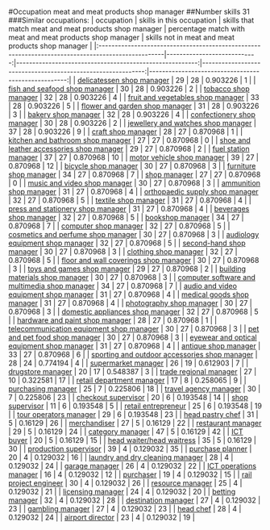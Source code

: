 #Occupation meat and meat products shop manager
##Number skills 31
###Similar occupations:
| occupation                                                                                        |   skills in this occupation |   skills that match meat and meat products shop manager |   percentage match with meat and meat products shop manager |   skills not in meat and meat products shop manager |
|:--------------------------------------------------------------------------------------------------|----------------------------:|--------------------------------------------------------:|------------------------------------------------------------:|----------------------------------------------------:|
| [delicatessen shop manager](delicatessen_shop_manager.md)                                         |                          29 |                                                      28 |                                                    0.903226 |                                                   1 |
| [fish and seafood shop manager](fish_and_seafood_shop_manager.md)                                 |                          30 |                                                      28 |                                                    0.903226 |                                                   2 |
| [tobacco shop manager](tobacco_shop_manager.md)                                                   |                          32 |                                                      28 |                                                    0.903226 |                                                   4 |
| [fruit and vegetables shop manager](fruit_and_vegetables_shop_manager.md)                         |                          33 |                                                      28 |                                                    0.903226 |                                                   5 |
| [flower and garden shop manager](flower_and_garden_shop_manager.md)                               |                          31 |                                                      28 |                                                    0.903226 |                                                   3 |
| [bakery shop manager](bakery_shop_manager.md)                                                     |                          32 |                                                      28 |                                                    0.903226 |                                                   4 |
| [confectionery shop manager](confectionery_shop_manager.md)                                       |                          30 |                                                      28 |                                                    0.903226 |                                                   2 |
| [jewellery and watches shop manager](jewellery_and_watches_shop_manager.md)                       |                          37 |                                                      28 |                                                    0.903226 |                                                   9 |
| [craft shop manager](craft_shop_manager.md)                                                       |                          28 |                                                      27 |                                                    0.870968 |                                                   1 |
| [kitchen and bathroom shop manager](kitchen_and_bathroom_shop_manager.md)                         |                          27 |                                                      27 |                                                    0.870968 |                                                   0 |
| [shoe and leather accessories shop manager](shoe_and_leather_accessories_shop_manager.md)         |                          29 |                                                      27 |                                                    0.870968 |                                                   2 |
| [fuel station manager](fuel_station_manager.md)                                                   |                          37 |                                                      27 |                                                    0.870968 |                                                  10 |
| [motor vehicle shop manager](motor_vehicle_shop_manager.md)                                       |                          39 |                                                      27 |                                                    0.870968 |                                                  12 |
| [bicycle shop manager](bicycle_shop_manager.md)                                                   |                          30 |                                                      27 |                                                    0.870968 |                                                   3 |
| [furniture shop manager](furniture_shop_manager.md)                                               |                          34 |                                                      27 |                                                    0.870968 |                                                   7 |
| [shop manager](shop_manager.md)                                                                   |                          27 |                                                      27 |                                                    0.870968 |                                                   0 |
| [music and video shop manager](music_and_video_shop_manager.md)                                   |                          30 |                                                      27 |                                                    0.870968 |                                                   3 |
| [ammunition shop manager](ammunition_shop_manager.md)                                             |                          31 |                                                      27 |                                                    0.870968 |                                                   4 |
| [orthopaedic supply shop manager](orthopaedic_supply_shop_manager.md)                             |                          32 |                                                      27 |                                                    0.870968 |                                                   5 |
| [textile shop manager](textile_shop_manager.md)                                                   |                          31 |                                                      27 |                                                    0.870968 |                                                   4 |
| [press and stationery shop manager](press_and_stationery_shop_manager.md)                         |                          31 |                                                      27 |                                                    0.870968 |                                                   4 |
| [beverages shop manager](beverages_shop_manager.md)                                               |                          32 |                                                      27 |                                                    0.870968 |                                                   5 |
| [bookshop manager](bookshop_manager.md)                                                           |                          34 |                                                      27 |                                                    0.870968 |                                                   7 |
| [computer shop manager](computer_shop_manager.md)                                                 |                          32 |                                                      27 |                                                    0.870968 |                                                   5 |
| [cosmetics and perfume shop manager](cosmetics_and_perfume_shop_manager.md)                       |                          30 |                                                      27 |                                                    0.870968 |                                                   3 |
| [audiology equipment shop manager](audiology_equipment_shop_manager.md)                           |                          32 |                                                      27 |                                                    0.870968 |                                                   5 |
| [second-hand shop manager](second-hand_shop_manager.md)                                           |                          30 |                                                      27 |                                                    0.870968 |                                                   3 |
| [clothing shop manager](clothing_shop_manager.md)                                                 |                          32 |                                                      27 |                                                    0.870968 |                                                   5 |
| [floor and wall coverings shop manager](floor_and_wall_coverings_shop_manager.md)                 |                          30 |                                                      27 |                                                    0.870968 |                                                   3 |
| [toys and games shop manager](toys_and_games_shop_manager.md)                                     |                          29 |                                                      27 |                                                    0.870968 |                                                   2 |
| [building materials shop manager](building_materials_shop_manager.md)                             |                          30 |                                                      27 |                                                    0.870968 |                                                   3 |
| [computer software and multimedia shop manager](computer_software_and_multimedia_shop_manager.md) |                          34 |                                                      27 |                                                    0.870968 |                                                   7 |
| [audio and video equipment shop manager](audio_and_video_equipment_shop_manager.md)               |                          31 |                                                      27 |                                                    0.870968 |                                                   4 |
| [medical goods shop manager](medical_goods_shop_manager.md)                                       |                          31 |                                                      27 |                                                    0.870968 |                                                   4 |
| [photography shop manager](photography_shop_manager.md)                                           |                          30 |                                                      27 |                                                    0.870968 |                                                   3 |
| [domestic appliances shop manager](domestic_appliances_shop_manager.md)                           |                          32 |                                                      27 |                                                    0.870968 |                                                   5 |
| [hardware and paint shop manager](hardware_and_paint_shop_manager.md)                             |                          28 |                                                      27 |                                                    0.870968 |                                                   1 |
| [telecommunication equipment shop manager](telecommunication_equipment_shop_manager.md)           |                          30 |                                                      27 |                                                    0.870968 |                                                   3 |
| [pet and pet food shop manager](pet_and_pet_food_shop_manager.md)                                 |                          30 |                                                      27 |                                                    0.870968 |                                                   3 |
| [eyewear and optical equipment shop manager](eyewear_and_optical_equipment_shop_manager.md)       |                          31 |                                                      27 |                                                    0.870968 |                                                   4 |
| [antique shop manager](antique_shop_manager.md)                                                   |                          33 |                                                      27 |                                                    0.870968 |                                                   6 |
| [sporting and outdoor accessories shop manager](sporting_and_outdoor_accessories_shop_manager.md) |                          28 |                                                      24 |                                                    0.774194 |                                                   4 |
| [supermarket manager](supermarket_manager.md)                                                     |                          26 |                                                      19 |                                                    0.612903 |                                                   7 |
| [drugstore manager](drugstore_manager.md)                                                         |                          20 |                                                      17 |                                                    0.548387 |                                                   3 |
| [trade regional manager](trade_regional_manager.md)                                               |                          27 |                                                      10 |                                                    0.322581 |                                                  17 |
| [retail department manager](retail_department_manager.md)                                         |                          17 |                                                       8 |                                                    0.258065 |                                                   9 |
| [purchasing manager](purchasing_manager.md)                                                       |                          25 |                                                       7 |                                                    0.225806 |                                                  18 |
| [travel agency manager](travel_agency_manager.md)                                                 |                          30 |                                                       7 |                                                    0.225806 |                                                  23 |
| [checkout supervisor](checkout_supervisor.md)                                                     |                          20 |                                                       6 |                                                    0.193548 |                                                  14 |
| [shop supervisor](shop_supervisor.md)                                                             |                          11 |                                                       6 |                                                    0.193548 |                                                   5 |
| [retail entrepreneur](retail_entrepreneur.md)                                                     |                          25 |                                                       6 |                                                    0.193548 |                                                  19 |
| [tour operators manager](tour_operators_manager.md)                                               |                          29 |                                                       6 |                                                    0.193548 |                                                  23 |
| [head pastry chef](head_pastry_chef.md)                                                           |                          31 |                                                       5 |                                                    0.16129  |                                                  26 |
| [merchandiser](merchandiser.md)                                                                   |                          27 |                                                       5 |                                                    0.16129  |                                                  22 |
| [restaurant manager](restaurant_manager.md)                                                       |                          29 |                                                       5 |                                                    0.16129  |                                                  24 |
| [category manager](category_manager.md)                                                           |                          47 |                                                       5 |                                                    0.16129  |                                                  42 |
| [ICT buyer](ICT_buyer.md)                                                                         |                          20 |                                                       5 |                                                    0.16129  |                                                  15 |
| [head waiter/head waitress](head_waiter-head_waitress.md)                                         |                          35 |                                                       5 |                                                    0.16129  |                                                  30 |
| [production supervisor](production_supervisor.md)                                                 |                          39 |                                                       4 |                                                    0.129032 |                                                  35 |
| [purchase planner](purchase_planner.md)                                                           |                          20 |                                                       4 |                                                    0.129032 |                                                  16 |
| [laundry and dry cleaning manager](laundry_and_dry_cleaning_manager.md)                           |                          28 |                                                       4 |                                                    0.129032 |                                                  24 |
| [garage manager](garage_manager.md)                                                               |                          26 |                                                       4 |                                                    0.129032 |                                                  22 |
| [ICT operations manager](ICT_operations_manager.md)                                               |                          16 |                                                       4 |                                                    0.129032 |                                                  12 |
| [purchaser](purchaser.md)                                                                         |                          19 |                                                       4 |                                                    0.129032 |                                                  15 |
| [rail project engineer](rail_project_engineer.md)                                                 |                          30 |                                                       4 |                                                    0.129032 |                                                  26 |
| [resource manager](resource_manager.md)                                                           |                          25 |                                                       4 |                                                    0.129032 |                                                  21 |
| [licensing manager](licensing_manager.md)                                                         |                          24 |                                                       4 |                                                    0.129032 |                                                  20 |
| [betting manager](betting_manager.md)                                                             |                          32 |                                                       4 |                                                    0.129032 |                                                  28 |
| [destination manager](destination_manager.md)                                                     |                          27 |                                                       4 |                                                    0.129032 |                                                  23 |
| [gambling manager](gambling_manager.md)                                                           |                          27 |                                                       4 |                                                    0.129032 |                                                  23 |
| [head chef](head_chef.md)                                                                         |                          28 |                                                       4 |                                                    0.129032 |                                                  24 |
| [airport director](airport_director.md)                                                           |                          23 |                                                       4 |                                                    0.129032 |                                                  19 |
